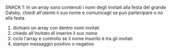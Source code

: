 SNACK 1:
In un array sono contenuti i nomi degli invitati alla festa del grande Gatsby, chiedi all’utente il suo nome e comunicagli se può partecipare o no alla festa.

1. dichiaro un array con dentro nomi invitati
2. chiedo all'invitato di inserire il suo nome
3. ciclo l'array e controllo se il nome inserito è tra gli invitati
4. stampo messaggio positivo o negativo
